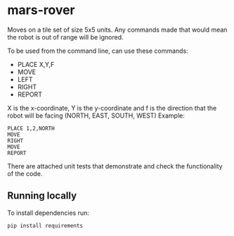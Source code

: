 # mars-rover

Moves on a tile set of size 5x5 units. Any commands made that would mean the robot is out of range will be ignored.

To be used from the command line, can use these commands:
- PLACE X,Y,F 
- MOVE
- LEFT
- RIGHT 
- REPORT

X is the x-coordinate, Y is the y-coordinate and f is the direction that the robot will be facing (NORTH, EAST, SOUTH, WEST)
Example:

```
PLACE 1,2,NORTH
MOVE
RIGHT
MOVE 
REPORT
```

There are attached unit tests that demonstrate and check the functionality of the code. 

## Running locally

To install dependencies run:
```
pip install requirements
```